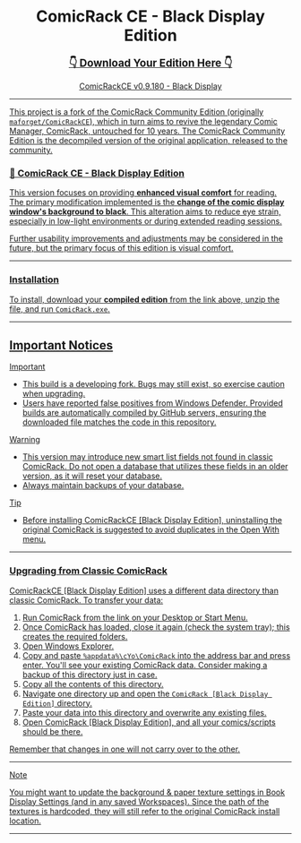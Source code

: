 <div align="center">

# ComicRack CE - Black Display Edition

<b><u><span style='font-size:14.0pt'>👇 Download Your Edition Here 👇</span></u></b>

[ComicRackCE v0.9.180 - Black Display](https://github.com/eremita-oficial/ComicRackCE-Black-Display/releases/tag/v0.9.180-black-display)
<p>
<a href="https://github.com/eremita-oficial/ComicRackCE-Black-Display/releases/tag/v0.9.180-black-display" alt="Download Black Display Edition (ZIP)">
</p>

</div>

---

This project is a fork of the ComicRack Community Edition (originally `maforget/ComicRackCE`), which in turn aims to revive the legendary Comic Manager, ComicRack, untouched for 10 years.
The ComicRack Community Edition is the decompiled version of the original application, released to the community.

### 🌙 ComicRack CE - Black Display Edition

This version focuses on providing **enhanced visual comfort** for reading. The primary modification implemented is the **change of the comic display window's background to black**. This alteration aims to reduce eye strain, especially in low-light environments or during extended reading sessions.

Further usability improvements and adjustments may be considered in the future, but the primary focus of this edition is visual comfort.

---

### Installation
To install, download your **compiled edition** from the link above, unzip the file, and run `ComicRack.exe`.

---

## Important Notices

>[!IMPORTANT]
>* This build is a developing fork. Bugs may still exist, so exercise caution when upgrading.
>* Users have reported false positives from Windows Defender. Provided builds are automatically compiled by GitHub servers, ensuring the downloaded file matches the code in this repository.

>[!WARNING]
>* This version may introduce new smart list fields not found in classic ComicRack. Do not open a database that utilizes these fields in an older version, as it will reset your database.
>* Always maintain backups of your database.

>[!TIP]
>* Before installing ComicRackCE [Black Display Edition], uninstalling the original ComicRack is suggested to avoid duplicates in the Open With menu.

---

### Upgrading from Classic ComicRack

ComicRackCE [Black Display Edition] uses a different data directory than classic ComicRack. To transfer your data:

1.  Run ComicRack from the link on your Desktop or Start Menu.
2.  Once ComicRack has loaded, close it again (check the system tray); this creates the required folders.
3.  Open Windows Explorer.
4.  Copy and paste `%appdata%\cYo\ComicRack` into the address bar and press enter. You'll see your existing ComicRack data. Consider making a backup of this directory just in case.
5.  Copy all the contents of this directory.
6.  Navigate one directory up and open the `ComicRack [Black Display Edition]` directory.
7.  Paste your data into this directory and overwrite any existing files.
8.  Open ComicRack [Black Display Edition], and all your comics/scripts should be there.

Remember that changes in one will not carry over to the other.

---

> [!NOTE]
> You might want to update the background & paper texture settings in Book Display Settings (and in any saved Workspaces). Since the path of the textures is hardcoded, they will still refer to the original ComicRack install location.

---
